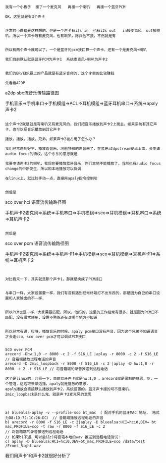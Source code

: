 ```
我有一个小板子  接了一个麦克风   再接一个喇叭   再接一个蓝牙PCM

OK，这里就是有3个声卡


正常的小白都是这样想的，但是一个声卡有i2s in  也有i2s out   in接麦克风  out接喇叭，所以一个声卡既有麦克风，也有喇叭，除非他不接，不然就是有


所以有两个声卡就可以了，一个是蓝牙的pcm接口算一个声卡，还有一个是麦克风+喇叭

我们目前默认就是蓝牙PCM为声卡1  系统麦克风+喇叭为声卡2


我们的BR/EDR要上的产品就是有蓝牙音频的，这个才卖的比较赚钱

先看看A2DP
```
a2dp sbc流音乐传输路径图

手机音乐=>手机串口=>手机模组=>ACL=>耳机模组=>蓝牙耳机串口=>系统=>apaly 声卡2
```

这个声卡2就是就是有喇叭又有麦克风的，我们把音乐播放到声卡2上面去，如果系统有其它声卡，也可以把音乐播放到其它声卡

播放，播放，播放，兄弟，如果声卡2被占用了怎么办？

我们经常遇到好不，播放着音乐，地图导航的声音来了，在蓝牙a2dpstream安卓上面，会申请audio focus的特权，这个东东的意思就是

我要申请声卡2的喇叭，我现在要播放蓝牙音乐，你们本地不能播放了，当然也有audio focus change的中断发生，所以和本地播放可以协调

在linux上，就比较手动一点，直接用apaly指令控制吧


然后是
```
sco over hci 语音流传输路径图

手机声卡2麦克风=>系统=>手机串口=>手机模组=>sco=>耳机模组=>耳机串口=>系统=>耳机声卡2
```

然后是
```
sco over pcm 语音流传输路径图

手机声卡2麦克风=>系统=>手机声卡1=>手机模组=>sco=>耳机模组=>耳机声卡1=>系统=>耳机声卡2
```


对比看来一下，其实就是那个声卡1，那就是换成了PCM接口


与串口一样，大家设置要一样，我们有没有遇到经常终端打不出东西的，那是因为自己的串口设置和人家输出的不一样，


所以PCM也是一样，大家需要匹配，所以，他妈的，这里的工作经常有很多，就是因为PCM口不匹配，没有很常使用，设置不熟练还有改哪个地方不知道


所以经常有说，哎呀，播放音乐的时候，apaly pcm接口没有声音，因为这个兄弟不知道语音才会走sco，sco over pcm才可以调试PCM接口


SCO over PCM
arecord -Dhw:1,0 -r 8000 -c 2 -f S16_LE |aplay -r 8000 -c 2 -f S16_LE // 音箱端播放远程电话的声音
arecord -D 2mic_loopback -r 8000 -f S16_LE -c 2 |aplay -D hw:1,0 -r 8000 -c 2 -f S16_LE // 将音箱端的录音推送到远程电话

这个是linux的，介绍一下，目前蓝牙声卡就是hw:1,0 ，arecord就是录制的意思，哈，一个管道，这边取来那边播，apaly就是播放的意思，
apaly播放会直接默认播放到声卡2，系统设置的，蓝牙声卡接的可不是喇叭，2mic_loopback是什么鬼，就是声卡2麦克风的意思



a) bluealsa-aplay -v --profile-sco bt_mac （ 配对手机的蓝牙MAC 地址， 格式为D8:1D:72:1C:26:DC） // 音箱端播放远程电话的声音
b) arecord -r 8000 -f S16_LE -c 2|aplay -D bluealsa:HCI=hci0,DEV= bt mac,PROFILE=sco -t raw -r 8000 -f S16_LE -c 2
// 将音箱端的录音推送到远程电话
// 如果b)不通，可以尝试c)将音箱本地的wav 推送到远程电话测试：
c) aplay -D bluealsa:HCI=hci0,DEV=bt_mac,PROFILE=sco /data/test /Front_Right.wav
```

我们用声卡1和声卡2就很好分析了





















































